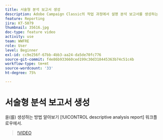 ```yaml
---
title: 서술형 분석 보고서 생성
description: Adobe Campaign Classic의 작업 과정에서 설명 분석 보고서를 생성하는 방법을 알아봅니다.
feature: Reporting
jira: KT-5079
thumbnail: 35616.jpg
doc-type: feature video
activity: use
team: WWFRE
role: User
level: Beginner
exl-id: cc9e256f-67bb-4bb3-aa24-da5de70fc776
source-git-commit: f4e86b933660ced199c30d318445363b74c51c4b
workflow-type: tm+mt
source-wordcount: '33'
ht-degree: 75%

---
```


# 서술형 분석 보고서 생성

을(를) 생성하는 방법 알아보기 [!UICONTROL descriptive analysis report] 워크플로우에서.

>[!VIDEO](https://video.tv.adobe.com/v/35616?quality=12&learn=on)
